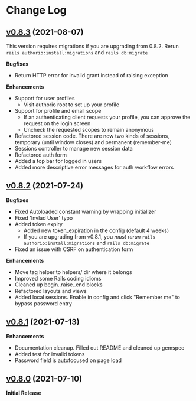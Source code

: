 # Change Log

## [v0.8.3](https://github.com/reiterate-app/authorio/tree/v0.8.3) (2021-08-07)

This version requires migrations if you are upgrading from 0.8.2. Rerun `rails authorio:install:migrations` and
`rails db:migrate`

**Bugfixes**

- Return HTTP error for invalid grant instead of raising exception

**Enhancements**

- Support for user profiles
  * Visit authorio root to set up your profile
- Support for profile and email scope
  * If an authenticating client requests your profile, you can approve the request on the
    login screen
  * Uncheck the requested scopes to remain anonymous
- Refactored session code. There are now two kinds of sessions, temporary (until window closes)
  and permanent (remember-me)
- Sessions controller to manage new session data
- Refactored auth form
- Added a top bar for logged in users
- Added more descriptive error messages for auth workflow errors

## [v0.8.2](https://github.com/reiterate-app/authorio/tree/v0.8.2) (2021-07-24)

**Bugfixes**

- Fixed Autoloaded constant warning by wrapping initializer
- Fixed 'Invlad User' typo
- Added token expiry
    * Added new token_expiration in the config (default 4 weeks)
    * If you are upgrading from v0.8.1, you *must rerun* `rails authorio:install:migrations` and `rails db:migrate`
- Fixed an issue with CSRF on authentication form

**Enhancements**

- Move tag helper to helpers/ dir where it belongs
- Improved some Rails coding idioms
- Cleaned up begin..raise..end blocks
- Refactored layouts and views
- Added local sessions. Enable in config and click "Remember me" to bypass password entry

## [v0.8.1](https://github.com/reiterate-app/authorio/tree/v0.8.1) (2021-07-13)

**Enhancements**

- Documentation cleanup. Filled out README and cleaned up gemspec
- Added test for invalid tokens
- Password field is autofocused on page load


## [v0.8.0](https://github.com/reiterate-app/authorio/tree/523c3ad61a21a870cc283b9c1d2c675f47a9ec82) (2021-07-10)

**Initial Release**
